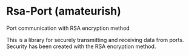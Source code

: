 # Rsa-Port (amateurish)
Port communication with RSA encryption method

This is a library for securely transmitting and receiving data from ports. Security has been created with the RSA encryption method.
